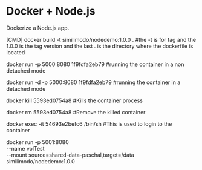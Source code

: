 # Docker + Node.js

Dockerize a Node.js app. 

[CMD]
docker build -t similimodo/nodedemo:1.0.0 . #the -t is for tag and the 1.0.0 is the tag version and the last . is the directory where the dockerfile is located

docker run -p 5000:8080 1f9fdfa2eb79 #running the container in a non detached mode

docker run -d -p 5000:8080 1f9fdfa2eb79 #running the container in a detached mode

docker kill 5593ed0754a8 #Kills the container process

docker rm 5593ed0754a8 #Remove the killed container

docker exec -it 54693e2befc6 /bin/sh #This is used to login to the container


docker run -p 5001:8080 \
--name volTest \
--mount source=shared-data-paschal,target=/data \
similimodo/nodedemo:1.0.0
